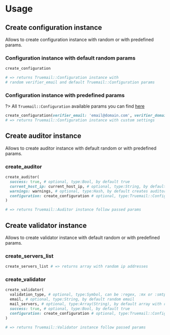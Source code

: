 # Usage

## Create configuration instance

Allows to create configuration instance with random or with predefined params.

### Configuration instance with default random params

```ruby
create_configuration

# => returns Truemail::Configuration instance with
# random verifier_email and default Truemail::Configuration params
```

### Configuration instance with predefined params

<!-- TODO: Need to update link when docs will be completed -->

?> All `Truemail::Configuration` available params you can find [here](https://github.com/rubygarage/truemail#setting-global-configuration)

```ruby
create_configuration(verifier_email: 'email@domain.com', verifier_domain: 'other-domain.com')
# => returns Truemail::Configuration instance with custom settings
```

## Create auditor instance

Allows to create auditor instance with default random or with predefined params.

### create_auditor

```ruby
create_auditor(
  success: true, # optional, type:Bool, by default true
  current_host_ip: current_host_ip, # optional, type:String, by default random IPv4 address
  warnings: warnings, # optional, type:Hash, by default creates auditor result warnings
  configuration: create_configuration # optional, type:Truemail::Configuration, by default creates random configuration
)

# => returns Truemail::Auditor instance follow passed params
```

## Create validator instance

Allows to create validator instance with default random or with predefined params.

### create_servers_list

```ruby
create_servers_list # => returns array with random ip addresses
```

### create_validator

```ruby
create_validator(
  validation_type, # optional, type:Symbol, can be :regex, :mx or :smtp, by default creates :smtp validation
  email, # optional, type:String, by default random email
  mail_servers, # optional, type:Array(String), by default array with random ip addresses
  success: true, # optional, type:Bool, by default true
  configuration: create_configuration # optional, type:Truemail::Configuration, by default creates random configuration
)

# => returns Truemail::Validator instance follow passed params
```
